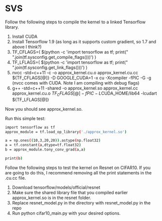 # SVS

Follow the following steps to compile the kernel to a linked Tensorflow library.

1. Install CUDA
2. Install Tensorflow 1.9 (as long as it supports custom gradient, so 1.7 and above I think?)
3. TF_CFLAGS=( $(python -c 'import tensorflow as tf; print(" ".join(tf.sysconfig.get_compile_flags()))') )
4. TF_LFLAGS=( $(python -c 'import tensorflow as tf; print(" ".join(tf.sysconfig.get_link_flags()))') )
5. nvcc -std=c++11 -c -o approx_kernel.cu.o approx_kernel.cu.cc  ${TF_CFLAGS[@]} -D GOOGLE_CUDA=1 -x cu -Xcompiler -fPIC -G -g
(nvcc comes with CUDA. Note I am compiling with debug flags)
6. g++ -std=c++11 -shared -o approx_kernel.so approx_kernel.cc approx_kernel.cu.o ${TF_CFLAGS[@]} -fPIC -L$CUDA_HOME/lib64 -lcudart ${TF_LFLAGS[@]}

Now you should see approx_kernel.so. 

Run this simple test:
```bash
import tensorflow as tf
approx_module = tf.load_op_library('./approx_kernel.so')

a = np.ones((10,3,20,20)).astype(np.float32)
a = tf.constant(a,dtype=tf.float32)
b = approx_module.tony_conv_grad(a,a)

print(b)
```


Follow the following steps to test the kernel on Resnet on CIFAR10. If you are going to do this, I recommend removing all the print statements in the .cu.cc file.

1. Download tensorflow/models/official/resnet
2. Make sure the shared library file that you compiled earlier approx_kernel.so is in the resnet folder. 
3. Replace resnet_model.py in the directory with resnet_model.py in the repo
4. Run python cifar10_main.py with your desired options. 
